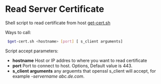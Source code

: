 # Read Server Certificate

Shell script to read certificate from host [get-cert.sh](./get-cert.sh)

Ways to call:
```bash
 $get-cert.sh <hostname> [port] [ s_client arguments]
 ```
 
Script accept parameters: 
 - __hostname__             Host or IP addres to where you want to read certificate 
 - __port__                 Port to connect to host. Options, Default value is 443.
 - __s_client arguments__  any arguemts that openssl s_client will accept, for example _-servername abc.de.com_.
   

